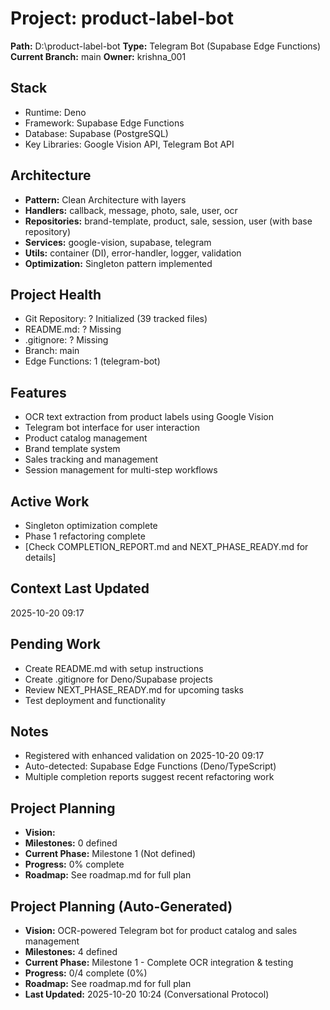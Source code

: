 ﻿# Project: product-label-bot
**Path:** D:\product-label-bot
**Type:** Telegram Bot (Supabase Edge Functions)
**Current Branch:** main
**Owner:** krishna_001

## Stack
- Runtime: Deno
- Framework: Supabase Edge Functions
- Database: Supabase (PostgreSQL)
- Key Libraries: Google Vision API, Telegram Bot API

## Architecture
- **Pattern:** Clean Architecture with layers
- **Handlers:** callback, message, photo, sale, user, ocr
- **Repositories:** brand-template, product, sale, session, user (with base repository)
- **Services:** google-vision, supabase, telegram
- **Utils:** container (DI), error-handler, logger, validation
- **Optimization:** Singleton pattern implemented

## Project Health
- Git Repository: ? Initialized (39 tracked files)
- README.md: ? Missing
- .gitignore: ? Missing
- Branch: main
- Edge Functions: 1 (telegram-bot)

## Features
- OCR text extraction from product labels using Google Vision
- Telegram bot interface for user interaction
- Product catalog management
- Brand template system
- Sales tracking and management
- Session management for multi-step workflows

## Active Work
- Singleton optimization complete
- Phase 1 refactoring complete
- [Check COMPLETION_REPORT.md and NEXT_PHASE_READY.md for details]

## Context Last Updated
2025-10-20 09:17

## Pending Work
- Create README.md with setup instructions
- Create .gitignore for Deno/Supabase projects
- Review NEXT_PHASE_READY.md for upcoming tasks
- Test deployment and functionality

## Notes
- Registered with enhanced validation on 2025-10-20 09:17
- Auto-detected: Supabase Edge Functions (Deno/TypeScript)
- Multiple completion reports suggest recent refactoring work

## Project Planning
- **Vision:** 
- **Milestones:** 0 defined
- **Current Phase:** Milestone 1 (Not defined)
- **Progress:** 0% complete
- **Roadmap:** See roadmap.md for full plan


## Project Planning (Auto-Generated)
- **Vision:** OCR-powered Telegram bot for product catalog and sales management
- **Milestones:** 4 defined
- **Current Phase:** Milestone 1 - Complete OCR integration & testing
- **Progress:** 0/4 complete (0%)
- **Roadmap:** See roadmap.md for full plan
- **Last Updated:** 2025-10-20 10:24 (Conversational Protocol)


